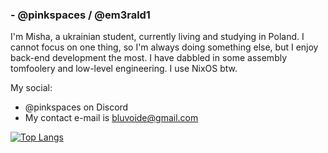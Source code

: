 ### - @pinkspaces / @em3rald1

I'm Misha, a ukrainian student, currently living and studying in Poland. I cannot focus on one thing, so I'm always doing something else, but I enjoy back-end development the most. I have dabbled in some assembly tomfoolery and low-level engineering. I use NixOS btw.

My social:
- @pinkspaces on Discord
- My contact e-mail is bluvoide@gmail.com

[![Top Langs](https://github-readme-stats.vercel.app/api/top-langs/?username=em3rald1&layout=compact&theme=vision-friendly-dark)](https://github.com/anuraghazra/github-readme-stats)
